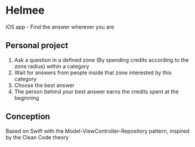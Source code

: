 # Helmee
iOS app - Find the answer wherever you are

## Personal project

1. Ask a question in a defined zone (By spending credits according to the zone radius) within a category
2. Wait for answers from people inside that zone interested by this category
3. Choose the best answer
4. The person behind your best answer earns the credits spent at the beginning


## Conception

Based on Swift with the Model-ViewController-Repository pattern, inspired by the Clean Code theory
